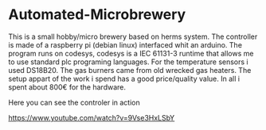 # Automated-Microbrewery

This is a small hobby/micro brewery based on herms system.
The controller is made of a raspberry pi (debian linux) interfaced whit an arduino. The program runs on codesys, codesys is a  IEC 61131-3 runtime that allows me to use standard plc programing languages. For the temperature sensors i used DS18B20.
The gas burners came from old wrecked gas heaters.
The setup appart of the work i spend has a good price/quality value. In all i spent about 800€ for the hardware.

Here you can see the controler in action

https://www.youtube.com/watch?v=9Vse3HxLSbY

